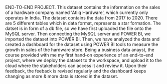 END-TO-END PROJECT. This dataset contains the information on the sales of a hardware company named 'Atliq Hardware', which currently only operates in India. The dataset contains the data from 2017 to 2020. There are 5 different tables which in data format, represents a star formation. The datset is in form of a db file, so we have first uploaded the file onto the MySQL server. Then connecting the MySQL server and POWER BI, we imported the dataset into POWER BI. Then, we have analyzed the data and created a dashboard for the dataset using POWER BI tools to measure the growth in sales of the hardware store. Being a business data anayst, the course provided with me my first hand-on experience of an end-to-end project, where we deploy the dataset to the workspace, and upload it to the cloud where the stakeholders can access it and review it. Upon their feedback, the feeback is revised regularly and the dashboard keeps changing as more & more data is stored in the dataset.
